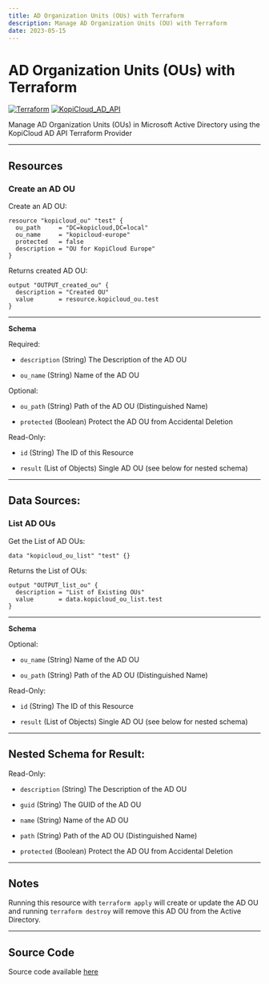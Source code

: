 ```yaml
---
title: AD Organization Units (OUs) with Terraform
description: Manage AD Organization Units (OU) with Terraform
date: 2023-05-15
---
```


# AD Organization Units (OUs) with Terraform
[![Terraform](https://img.shields.io/badge/terraform-v1.3+-blue.svg)](https://www.terraform.io/downloads.html) [![KopiCloud_AD_API](https://img.shields.io/badge/kopiCloud_ad-v1.0+-blueviolet.svg)](https://adapi.kopicloud.com)

Manage AD Organization Units (OUs) in Microsoft Active Directory using the KopiCloud AD API Terraform Provider

----

## Resources

### Create an AD OU

Create an AD OU:

```
resource "kopicloud_ou" "test" {
  ou_path     = "DC=kopicloud,DC=local"
  ou_name     = "kopicloud-europe"
  protected   = false
  description = "OU for KopiCloud Europe"
}
```

Returns created AD OU:

```
output "OUTPUT_created_ou" {
  description = "Created OU"
  value       = resource.kopicloud_ou.test
}
```

----

**Schema**

Required:

- ```description``` (String) The Description of the AD OU

- ```ou_name``` (String) Name of the AD OU

Optional:

- ```ou_path``` (String) Path of the AD OU (Distinguished Name)

- ```protected``` (Boolean) Protect the AD OU from Accidental Deletion

Read-Only:

- ```id``` (String) The ID of this Resource

- ```result``` (List of Objects) Single AD OU (see below for nested schema)

----

## Data Sources:

### List AD OUs

Get the List of AD OUs:

```
data "kopicloud_ou_list" "test" {}
```

Returns the List of OUs:

```
output "OUTPUT_list_ou" {
  description = "List of Existing OUs"
  value       = data.kopicloud_ou_list.test
}
```

----

**Schema**

Optional:

- ```ou_name``` (String) Name of the AD OU

- ```ou_path``` (String) Path of the AD OU (Distinguished Name)

Read-Only:

- ```id``` (String) The ID of this Resource

- ```result``` (List of Objects) Single AD OU (see below for nested schema)

----

## Nested Schema for Result:

Read-Only:

- ```description``` (String) The Description of the AD OU

- ```guid``` (String) The GUID of the AD OU

- ```name``` (String) Name of the AD OU

- ```path``` (String) Path of the AD OU (Distinguished Name)

- ```protected``` (Boolean) Protect the AD OU from Accidental Deletion

----

## Notes

Running this resource with ```terraform apply``` will create or update the AD OU and running ```terraform destroy``` will remove this AD OU from the Active Directory.

----

## Source Code

Source code available [here](https://github.com/KopiCloud-AD-API/terraform-kopicloud-ad-api-ou)
